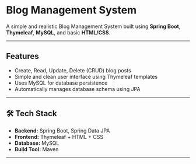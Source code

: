 
# Blog Management System

A simple and realistic Blog Management System built using **Spring Boot**, **Thymeleaf**, **MySQL**, and basic **HTML/CSS**.

---

##  Features
- Create, Read, Update, Delete (CRUD) blog posts
- Simple and clean user interface using Thymeleaf templates
- Uses MySQL for database persistence
- Automatically manages database schema using JPA

---
## 🛠️ Tech Stack
- **Backend:** Spring Boot, Spring Data JPA
- **Frontend:** Thymeleaf + HTML + CSS
- **Database:** MySQL
- **Build Tool:** Maven

---

